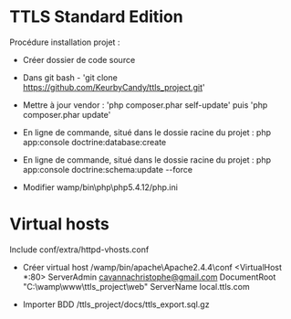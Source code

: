 TTLS Standard Edition
========================

Procédure installation projet :

- Créer dossier de code source

- Dans git bash - 'git clone https://github.com/KeurbyCandy/ttls_project.git'

- Mettre à jour vendor : 'php composer.phar self-update' puis 'php composer.phar update'

- En ligne de commande, situé dans le dossie racine du projet : php app:console doctrine:database:create

- En ligne de commande, situé dans le dossie racine du projet : php app:console doctrine:schema:update --force

- Modifier wamp/bin\php\php5.4.12/php.ini 
# Virtual hosts
Include conf/extra/httpd-vhosts.conf

- Créer virtual host /wamp/bin/apache\Apache2.4.4\conf
<VirtualHost *:80>
    ServerAdmin cavannachristophe@gmail.com
    DocumentRoot "C:\wamp\www\ttls_project\web"
    ServerName local.ttls.com
</VirtualHost>

- Importer BDD /ttls_project/docs/ttls_export.sql.gz